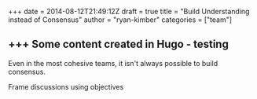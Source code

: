 +++
date = 2014-08-12T21:49:12Z
draft = true
title = "Build Understanding instead of Consensus"
author = "ryan-kimber"
categories = ["team"]

+++
Some content created in Hugo - testing
--------------------------------------

Even in the most cohesive teams, it isn't always possible to build consensus. 

Frame discussions using objectives

